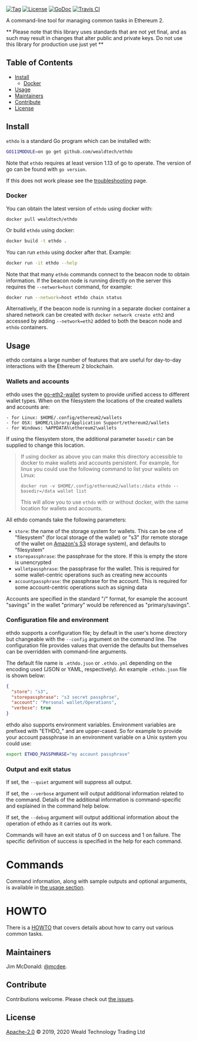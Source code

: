 [![Tag](https://img.shields.io/github/tag/wealdtech/ethdo.svg)](https://github.com/wealdtech/ethdo/releases/)
[![License](https://img.shields.io/github/license/wealdtech/ethdo.svg)](LICENSE)
[![GoDoc](https://godoc.org/github.com/wealdtech/ethdo?status.svg)](https://godoc.org/github.com/wealdtech/ethdo)
[![Travis CI](https://img.shields.io/travis/wealdtech/ethdo.svg)](https://travis-ci.org/wealdtech/ethdo)

A command-line tool for managing common tasks in Ethereum 2.

** Please note that this library uses standards that are not yet final, and as such may result in changes that alter public and private keys.  Do not use this library for production use just yet **

## Table of Contents

- [Install](#install)
  - [Docker](#docker)
- [Usage](#usage)
- [Maintainers](#maintainers)
- [Contribute](#contribute)
- [License](#license)

## Install

`ethdo` is a standard Go program which can be installed with:

```sh
GO111MODULE=on go get github.com/wealdtech/ethdo
```

Note that `ethdo` requires at least version 1.13 of go to operate.  The version of go can be found with `go version`.

If this does not work please see the [troubleshooting](https://github.com/wealdtech/ethdo/blob/master/docs/troubleshooting.md) page.

### Docker

You can obtain the latest version of `ethdo` using docker with:

```
docker pull wealdtech/ethdo
```

Or build `ethdo` using docker:

```sh
docker build -t ethdo .
```

You can run `ethdo` using docker after that. Example:

```sh
docker run -it ethdo --help
```

Note that that many `ethdo` commands connect to the beacon node to obtain information.  If the beacon node is running directly on the server this requires the `--network=host` command, for example:

```sh
docker run --network=host ethdo chain status
```

Alternatively, if the beacon node is running in a separate docker container a shared network can be created with `docker network create eth2` and accessed by adding `--network=eth2` added to both the beacon node and `ethdo` containers.

## Usage

ethdo contains a large number of features that are useful for day-to-day interactions with the Ethereum 2 blockchain.

### Wallets and accounts

ethdo uses the [go-eth2-wallet](https://github.com/wealdtech/go-eth2-wallet) system to provide unified access to different wallet types.  When on the filesystem the locations of the created wallets and accounts are:

    - for Linux: $HOME/.config/ethereum2/wallets
    - for OSX: $HOME/Library/Application Support/ethereum2/wallets
    - for Windows: %APPDATA%\ethereum2\wallets

If using the filesystem store, the additional parameter `basedir` can be supplied to change this location.

> If using docker as above you can make this directory accessible to docker to make wallets and accounts persistent.  For example, for linux you could use the following command to list your wallets on Linux:
>
> ```
> docker run -v $HOME/.config/ethereum2/wallets:/data ethdo --basedir=/data wallet list
> ```
>
> This will allow you to use `ethdo` with or without docker, with the same location for wallets and accounts.

All ethdo comands take the following parameters:

  - `store`: the name of the storage system for wallets.  This can be one of "filesystem" (for local storage of the wallet) or "s3" (for remote storage of the wallet on [Amazon's S3](https://aws.amazon.com/s3/) storage system), and defaults to "filesystem"
  - `storepassphrase`: the passphrase for the store.  If this is empty the store is unencrypted
  - `walletpassphrase`: the passphrase for the wallet.  This is required for some wallet-centric operations such as creating new accounts
  - `accountpassphrase`: the passphrase for the account.  This is required for some account-centric operations such as signing data

Accounts are specified in the standard "<wallet>/<account>" format, for example the account "savings" in the wallet "primary" would be referenced as "primary/savings".

### Configuration file and environment

ethdo supports a configuration file; by default in the user's home directory but changeable with the `--config` argument on the command line.  The configuration file provides values that override the defaults but themselves can be overridden with command-line arguments.

The default file name is `.ethdo.json` or `.ethdo.yml` depending on the encoding used (JSON or YAML, respectively).  An example `.ethdo.json` file is shown below:

```json
{
  "store": "s3",
  "storepassphrase": "s3 secret passphrse",
  "account": "Personal wallet/Operations",
  "verbose": true
}
```

ethdo also supports environment variables.  Environment variables are prefixed with "ETHDO_" and are upper-cased.  So for example to provide your account passphrase in an environment variable on a Unix system you could use:

```sh
export ETHDO_PASSPHRASE="my account passphrase"
```

### Output and exit status

If set, the `--quiet` argument will suppress all output.

If set, the `--verbose` argument will output additional information related to the command.  Details of the additional information is command-specific and explained in the command help below.

If set, the `--debug` argument will output additional information about the operation of ethdo as it carries out its work.

Commands will have an exit status of 0 on success and 1 on failure.  The specific definition of success is specified in the help for each command.

# Commands

Command information, along with sample outputs and optional arguments, is available in [the usage section](https://github.com/wealdtech/ethdo/blob/master/docs/usage.md).

# HOWTO

There is a [HOWTO](https://github.com/wealdtech/ethdo/blob/master/docs/howto.md) that covers details about how to carry out various common tasks.

## Maintainers

Jim McDonald: [@mcdee](https://github.com/mcdee).

## Contribute

Contributions welcome. Please check out [the issues](https://github.com/wealdtech/ethdo/issues).

## License

[Apache-2.0](LICENSE) © 2019, 2020 Weald Technology Trading Ltd

